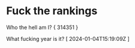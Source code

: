 # Fuck the rankings

Who the hell am I?
{ 314351 }

What fucking year is it?
[ 2024-01-04T15:19:09Z ]
